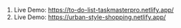 1. Live Demo:
https://to-do-list-taskmasterpro.netlify.app/
2. Live Demo:
https://urban-style-shopping.netlify.app/
